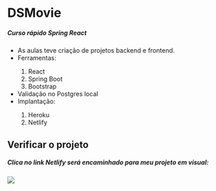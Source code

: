 # DSMovie
<div>
 
  <h5>Curso rápido Spring React</h5>
  <ul>
    <li>As aulas teve criação de projetos backend e frontend.</li>
    <li>Ferramentas: </li>
    <ol>
      <li>React</li>
      <li>Spring Boot</li>
      <li>Bootstrap</li>
    </ol>
    <li>Validação no Postgres local</li>
    <li>Implantação:</li>
     <ol>
      <li>Heroku</li>
      <li>Netlify</li>
    </ol>
  </ul>
    
<!--   https://dsmovieosmar.netlify.app/ -->
</div>

## Verificar o projeto
<div>
  <h5>Clica no link Netlify será encaminhado para meu projeto em visual: </h5>
  <a href="https://dsmovieosmar.netlify.app/" target="_blank"><img src="https://img.shields.io/badge/Netlify-00C7B7?style=for-the-badge&logo=netlify&logoColor=white" target="_blank"></a>
</div>
